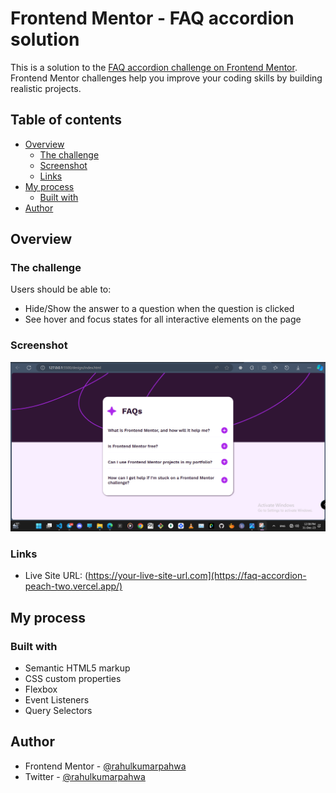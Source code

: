 # Frontend Mentor - FAQ accordion solution

This is a solution to the [FAQ accordion challenge on Frontend Mentor](https://www.frontendmentor.io/challenges/faq-accordion-wyfFdeBwBz). Frontend Mentor challenges help you improve your coding skills by building realistic projects.

## Table of contents

- [Overview](#overview)
  - [The challenge](#the-challenge)
  - [Screenshot](#screenshot)
  - [Links](#links)
- [My process](#my-process)
  - [Built with](#built-with)
- [Author](#author)

## Overview

### The challenge

Users should be able to:

- Hide/Show the answer to a question when the question is clicked
- See hover and focus states for all interactive elements on the page

### Screenshot

![](./design/assets/images/Screenshot.png)

### Links

- Live Site URL: (https://your-live-site-url.com](https://faq-accordion-peach-two.vercel.app/)

## My process

### Built with

- Semantic HTML5 markup
- CSS custom properties
- Flexbox
- Event Listeners
- Query Selectors

## Author

- Frontend Mentor - [@rahulkumarpahwa](https://www.frontendmentor.io/profile/rahulkumarpahwa)
- Twitter - [@rahulkumarpahwa](https://www.twitter.com/rahulkumarpahwa)
